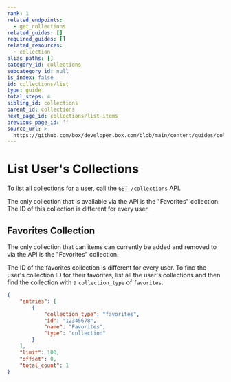 ```yaml
---
rank: 1
related_endpoints:
  - get_collections
related_guides: []
required_guides: []
related_resources:
  - collection
alias_paths: []
category_id: collections
subcategory_id: null
is_index: false
id: collections/list
type: guide
total_steps: 4
sibling_id: collections
parent_id: collections
next_page_id: collections/list-items
previous_page_id: ''
source_url: >-
  https://github.com/box/developer.box.com/blob/main/content/guides/collections/list.md
---
```

# List User's Collections

To list all collections for a user, call the [`GET
/collections`](e://get_collections) API.

<Samples id='get_collections' >

</Samples>

<Message warning>

The only collection that is available via the API is the "Favorites"
collection. The ID of this collection is different for every
user.

</Message>

## Favorites Collection

The only collection that can items can currently be added and removed to via the
API is the "Favorites" collection.

The ID of the favorites collection is different for every user. To find the
user's collection ID for their favorites, list all the user's collections and
then find the collection with a `collection_type` of `favorites`.

```json
{
    "entries": [
        {
            "collection_type": "favorites",
            "id": "12345678",
            "name": "Favorites",
            "type": "collection"
        }
    ],
    "limit": 100,
    "offset": 0,
    "total_count": 1
}
```